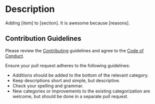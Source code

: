 # Description

Adding [item] to [section]. It is awesome because [reasons].

## Contribution Guidelines

Please review the [Contributing](./CONTRIBUTING.md) guidelines and agree
  to the [Code of Conduct](./CODE_OF_CONDUCT.md).

Ensure your pull request adheres to the following guidelines:

- Additions should be added to the bottom of the relevant category.
- Keep descriptions short and simple, but descriptive.
- Check your spelling and grammar.
- New categories or improvements to the existing categorization are welcome, but
  should be done in a separate pull request.
